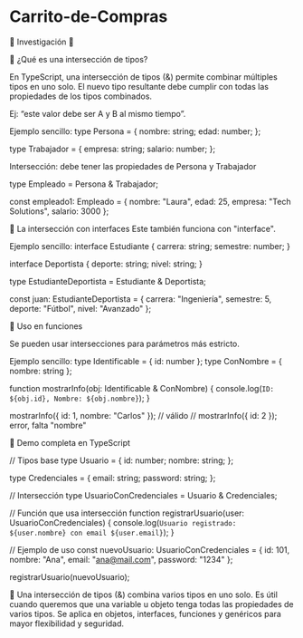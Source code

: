 # Carrito-de-Compras
🧁 Investigación 🧁

🧁 ¿Qué es una intersección de tipos?

En TypeScript, una intersección de tipos (&) permite combinar múltiples tipos en uno solo.
El nuevo tipo resultante debe cumplir con todas las propiedades de los tipos combinados.

Ej: “este valor debe ser A y B al mismo tiempo”.

Ejemplo sencillo: type Persona = {
  nombre: string;
  edad: number;
};

type Trabajador = {
  empresa: string;
  salario: number;
};

Intersección: debe tener las propiedades de Persona y Trabajador

type Empleado = Persona & Trabajador;

const empleado1: Empleado = {
  nombre: "Laura",
  edad: 25,
  empresa: "Tech Solutions",
  salario: 3000
};

🧁 La intersección con interfaces
Este también funciona con "interface".

Ejemplo sencillo: interface Estudiante {
  carrera: string;
  semestre: number;
}

interface Deportista {
  deporte: string;
  nivel: string;
}

type EstudianteDeportista = Estudiante & Deportista;

const juan: EstudianteDeportista = {
  carrera: "Ingeniería",
  semestre: 5,
  deporte: "Fútbol",
  nivel: "Avanzado"
};

🧁 Uso en funciones 

Se pueden usar intersecciones para parámetros más estricto.

Ejemplo sencillo: type Identificable = { id: number };
type ConNombre = { nombre: string };

function mostrarInfo(obj: Identificable & ConNombre) {
  console.log(`ID: ${obj.id}, Nombre: ${obj.nombre}`);
}

mostrarInfo({ id: 1, nombre: "Carlos" }); // válido
// mostrarInfo({ id: 2 }); error, falta "nombre"

🧁 Demo completa en TypeScript

// Tipos base
type Usuario = {
  id: number;
  nombre: string;
};

type Credenciales = {
  email: string;
  password: string;
};

// Intersección
type UsuarioConCredenciales = Usuario & Credenciales;

// Función que usa intersección
function registrarUsuario(user: UsuarioConCredenciales) {
  console.log(`Usuario registrado: ${user.nombre} con email ${user.email}`);
}

// Ejemplo de uso
const nuevoUsuario: UsuarioConCredenciales = {
  id: 101,
  nombre: "Ana",
  email: "ana@mail.com",
  password: "1234"
};

registrarUsuario(nuevoUsuario);

🧁 Una intersección de tipos (&) combina varios tipos en uno solo.
Es útil cuando queremos que una variable u objeto tenga todas las propiedades de varios tipos.
Se aplica en objetos, interfaces, funciones y genéricos para mayor flexibilidad y seguridad.


